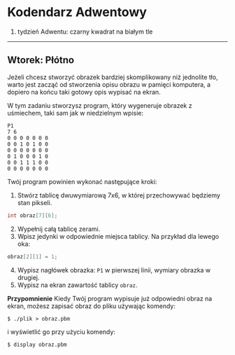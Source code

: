 Kodendarz Adwentowy
===================

1. tydzień Adwentu: czarny kwadrat na białym tle
------------------------------------------------

## Wtorek: Płótno

Jeżeli chcesz stworzyć obrazek bardziej skomplikowany niż jednolite tło, warto
jest zacząć od stworzenia opisu obrazu w pamięci komputera, a dopiero na końcu
taki gotowy opis wypisać na ekran.

W tym zadaniu stworzysz program, który wygeneruje obrazek z uśmiechem, taki sam
jak w niedzielnym wpisie:

```
P1
7 6
0 0 0 0 0 0 0
0 0 1 0 1 0 0
0 0 0 0 0 0 0
0 1 0 0 0 1 0
0 0 1 1 1 0 0
0 0 0 0 0 0 0
```

Twój program powinien wykonać następujące kroki:

1. Stwórz tablicę dwuwymiarową 7x6, w której przechowywać będziemy stan pikseli.
```C
int obraz[7][6];
```
2. Wypełnij całą tablicę zerami.
3. Wpisz jedynki w odpowiednie miejsca tablicy. Na przykład dla lewego oka:
```C
obraz[2][1] = 1;
```
4. Wypisz nagłówek obrazka: `P1` w pierwszej linii, wymiary obrazka w drugiej.
5. Wypisz na ekran zawartość tablicy `obraz`.

**Przypomnienie** Kiedy Twój program wypisuje już odpowiedni obraz na ekran, możesz zapisać obraz do pliku używając komendy:
```
$ ./plik > obraz.pbm
```
i wyświetlić go przy użyciu komendy:
```
$ display obraz.pbm
```
